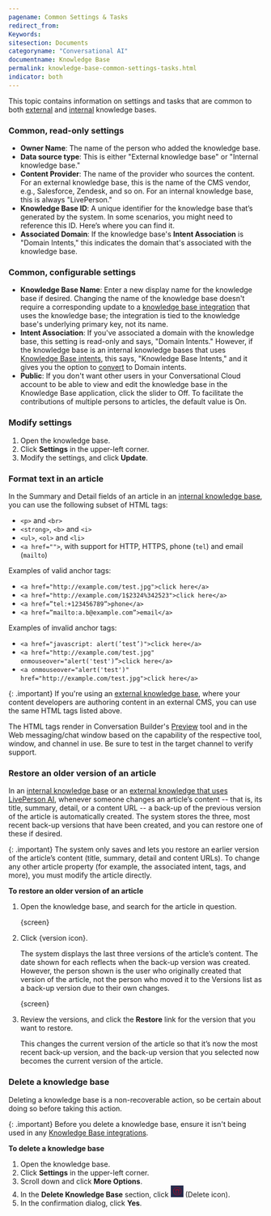 ```yaml
---
pagename: Common Settings & Tasks
redirect_from:
Keywords:
sitesection: Documents
categoryname: "Conversational AI"
documentname: Knowledge Base
permalink: knowledge-base-common-settings-tasks.html
indicator: both
---
```


This topic contains information on settings and tasks that are common to both [external](knowledge-base-external-knowledge-bases-introduction.html) and [internal](knowledge-base-internal-knowledge-bases-introduction.html) knowledge bases.

### Common, read-only settings

* **Owner Name**: The name of the person who added the knowledge base.
* **Data source type**: This is either "External knowledge base" or "Internal knowledge base."
* **Content Provider**: The name of the provider who sources the content. For an external knowledge base, this is the name of the CMS vendor, e.g., Salesforce, Zendesk, and so on. For an internal knowledge base, this is always "LivePerson."
* **Knowledge Base ID**: A unique identifier for the knowledge base that’s generated by the system. In some scenarios, you might need to reference this ID. Here’s where you can find it.
* **Associated Domain**: If the knowledge base's **Intent Association** is "Domain Intents," this indicates the domain that's associated with the knowledge base.

### Common, configurable settings

* **Knowledge Base Name**: Enter a new display name for the knowledge base if desired. Changing the name of the knowledge base doesn't require a corresponding update to a [knowledge base integration](conversation-builder-integrations-knowledge-base-integrations.html) that uses the knowledge base; the integration is tied to the knowledge base's underlying primary key, not its name. 
* **Intent Association**: If you've associated a domain with the knowledge base, this setting is read-only and says, "Domain Intents." However, if the knowledge base is an internal knowledge bases that uses [Knowledge Base intents](knowledge-base-internal-knowledge-bases-introduction.html#domain-intents-versus-knowledge-base-intents), this says, "Knowledge Base Intents," and it gives you the option to [convert](knowledge-base-internal-knowledge-bases-knowledge-bases.html#convert-knowledge-base-intents-to-domain-intents) to Domain intents.
* **Public**: If you don't want other users in your Conversational Cloud account to be able to view and edit the knowledge base in the Knowledge Base application, click the slider to Off. To facilitate the contributions of multiple persons to articles, the default value is On.

### Modify settings

1. Open the knowledge base.
2. Click **Settings** in the upper-left corner.
3. Modify the settings, and click **Update**.

### Format text in an article

In the Summary and Detail fields of an article in an [internal knowledge base](knowledge-base-internal-knowledge-bases-introduction.html), you can use the following subset of HTML tags:
* `<p>` and `<br>`
* `<strong>`, `<b>` and `<i>`
* `<ul>`, `<ol>` and `<li>`
* `<a href="">`, with support for HTTP, HTTPS, phone (`tel`) and email (`mailto`)

Examples of valid anchor tags:
* `<a href="http://example.com/test.jpg">click here</a>`
* `<a href="http://example.com/1$2324%342523">click here</a>`
* `<a href=”tel:+123456789”>phone</a>`
* `<a href=”mailto:a.b@example.com”>email</a>`

Examples of invalid anchor tags:
* `<a href="javascript: alert(’test’)">click here</a>`
* `<a href="http://example.com/test.jpg" onmouseover="alert('test')”>click here</a>`
* `<a onmouseover="alert('test')" href="http://example.com/test.jpg">click here</a>`

{: .important}
If you're using an [external knowledge base](knowledge-base-external-knowledge-bases-introduction.html), where your content developers are authoring content in an external CMS, you can use the same HTML tags listed above.

The HTML tags render in Conversation Builder's [Preview](conversation-builder-testing-deployment-previewing.html) tool and in the Web messaging/chat window based on the capability of the respective tool, window, and channel in use. Be sure to test in the target channel to verify support.

### Restore an older version of an article

In an [internal knowledge base](knowledge-base-internal-knowledge-bases-introduction.html) or an [external knowledge that uses LivePerson AI](knowledge-base-external-knowledge-bases-external-kbs-with-liveperson-ai.html), whenever someone changes an article’s content -- that is, its title, summary, detail, or a content URL -- a back-up of the previous version of the article is automatically created. The system stores the three, most recent back-up versions that have been created, and you can restore one of these if desired.

{: .important}
The system only saves and lets you restore an earlier version of the article’s content (title, summary, detail and content URLs). To change any other article property (for example, the associated intent, tags, and more), you must modify the article directly.

**To restore an older version of an article**

1. Open the knowledge base, and search for the article in question.
    
    {screen}

2. Click {version icon}.
    
    The system displays the last three versions of the article’s content. The date shown for each reflects when the back-up version was created. However, the person shown is the user who originally created that version of the article, not the person who moved it to the Versions list as a back-up version due to their own changes.
    
    {screen}

3. Review the versions, and click the **Restore** link for the version that you want to restore.

    This changes the current version of the article so that it’s now the most recent back-up version, and the back-up version that you selected now becomes the current version of the article.

### Delete a knowledge base

Deleting a knowledge base is a non-recoverable action, so be certain about doing so before taking this action.

{: .important}
Before you delete a knowledge base, ensure it isn't being used in any [Knowledge Base integrations](conversation-builder-integrations-knowledge-base-integrations.html).

**To delete a knowledge base**
1. Open the knowledge base.
2. Click **Settings** in the upper-left corner.
3. Scroll down and click **More Options**.
4. In the **Delete Knowledge Base** section, click <img style="width:25px" src="img/ConvoBuilder/icon_kb_delete.png"> (Delete icon).
5. In the confirmation dialog, click **Yes**.